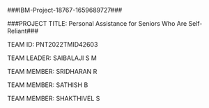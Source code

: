 ###IBM-Project-18767-1659689727###

###PROJECT TITLE: Personal Assistance for Seniors Who Are Self-Reliant###

TEAM ID: PNT2022TMID42603

TEAM LEADER: SAIBALAJI S M

TEAM MEMBER: SRIDHARAN R

TEAM MEMBER: SATHISH B

TEAM MEMBER: SHAKTHIVEL S

